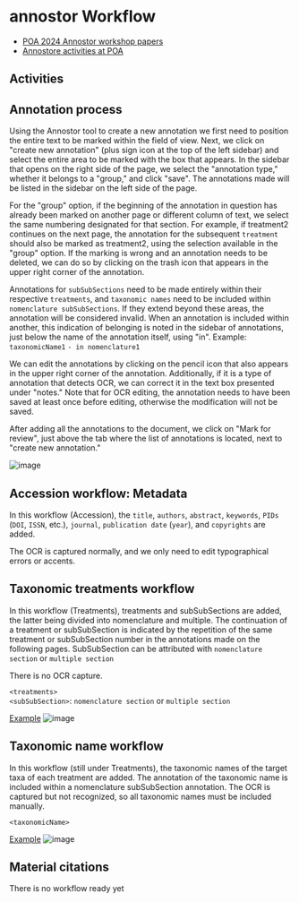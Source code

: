 # annostor Workflow

* [POA 2024 Annostor workshop papers](https://docs.google.com/spreadsheets/d/1EasdU-yhV_bI_g6weEIcuJLdCUvgkxpTXKzmSt82vAY/edit?gid=0#gid=0)
* [Annostore activities at POA](https://arcadia2.annostor.org/activities)

## Activities

## Annotation process
Using the Annostor tool to create a new annotation we first need to position the entire text to be marked within the field of view. Next, we click on "create new annotation" (plus sign icon at the top of the left sidebar) and select the entire area to be marked with the box that appears. In the sidebar that opens on the right side of the page, we select the "annotation type," whether it belongs to a "group," and click "save". The annotations made will be listed in the sidebar on the left side of the page. 

For the "group" option, if the beginning of the annotation in question has already been marked on another page or different column of text, we select the same numbering designated for that section. For example, if treatment2 continues on the next page, the annotation for the subsequent `treatment` should also be marked as treatment2, using the selection available in the "group" option. If the marking is wrong and an annotation needs to be deleted, we can do so by clicking on the trash icon that appears in the upper right corner of the annotation.

Annotations for `subSubSections` need to be made entirely within their respective `treatments`, and `taxonomic names` need to be included within `nomenclature subSubSections`. If they extend beyond these areas, the annotation will be considered invalid.  When an annotation is included within another, this indication of belonging is noted in the sidebar of annotations, just below the name of the annotation itself, using "in". Example:
`taxonomicName1`
`- in nomenclature1`

We can edit the annotations by clicking on the pencil icon that also appears in the upper right corner of the annotation. Additionally, if it is a type of annotation that detects OCR, we can correct it in the text box presented under "notes." Note that for OCR editing, the annotation needs to have been saved at least once before editing, otherwise the modification will not be saved.

After adding all the annotations to the document, we click on "Mark for review", just above the tab where the list of annotations is located, next to "create new annotation."

![image](https://github.com/plazi/arcadia-project/assets/92064978/48655228-e029-4ca0-90bb-d26f7f3db6a0)

## Accession workflow: Metadata
In this workflow (Accession), the `title`, `authors`, `abstract`, `keywords`, `PIDs` (`DOI`, `ISSN`, etc.), `journal`, `publication date` (`year`), and `copyrights` are added. 

The OCR is captured normally, and we only need to edit typographical errors or accents.

## Taxonomic treatments workflow
In this workflow (Treatments), treatments and subSubSections are added, the latter being divided into nomenclature and multiple. 
The continuation of a treatment or subSubSection is indicated by the repetition of the same treatment or subSubSection number in the annotations made on the following pages. SubSubSection can be attributed with `nomenclature section` or `multiple section` 

There is no OCR capture.

`<treatments>`   
`<subSubSection>`:
    `nomenclature section` or `multiple section` 

[Example](https://zenodo.org/records/12605625)
![image](https://github.com/plazi/arcadia-project/assets/4609956/e6de52da-742a-4b1d-b6ac-b6fe0baf1fc1)


## Taxonomic name workflow
In this workflow (still under Treatments), the taxonomic names of the target taxa of each treatment are added. 
The annotation of the taxonomic name is included within a nomenclature subSubSection annotation. 
The OCR is captured but not recognized, so all taxonomic names must be included manually.

`<taxonomicName>`   

[Example](https://zenodo.org/records/12605625)
![image](https://github.com/plazi/arcadia-project/assets/4609956/c1abc527-83af-4a04-ad27-21084393e6d2)


## Material citations
There is no workflow ready yet
